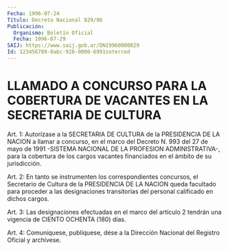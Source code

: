 ```yaml
---
Fecha: 1996-07-24
Título: Decreto Nacional 829/96
Publicación:
  Organismo: Boletín Oficial
  Fecha: 1996-07-29
SAIJ: https://www.saij.gob.ar/DN19960000829
Id: 123456789-0abc-928-0000-6991soterced
---
```

# LLAMADO A CONCURSO PARA LA COBERTURA DE VACANTES EN  LA SECRETARIA DE CULTURA

<a id="1"></a>
Art. 1:    Autorízase a la SECRETARIA DE CULTURA de la PRESIDENCIA DE LA NACION a llamar  a  concurso,  en  el  marco  del Decreto  N. 993  del  27 de  mayo  de 1991 -SISTEMA NACIONAL DE LA PROFESION ADMINISTRATIVA-, para la cobertura de los cargos vacantes financiados en el ámbito de su jurisdicción.

<a id="2"></a>
Art. 2: En tanto se instrumenten los  correspondientes  concursos, el  Secretario  de  Cultura  de  la  PRESIDENCIA DE LA NACION queda facultado  para  proceder  a  las  designaciones  transitorias  del personal calificado en dichos cargos.

<a id="3"></a>
Art. 3: Las designaciones efectuadas  en  el  marco del artículo 2 tendrán una vigencia de CIENTO OCHENTA (180) días.

<a id="4"></a>
Art. 4: Comuníquese, publíquese, dése a la Dirección  Nacional del Registro   Oficial  y  archívese.